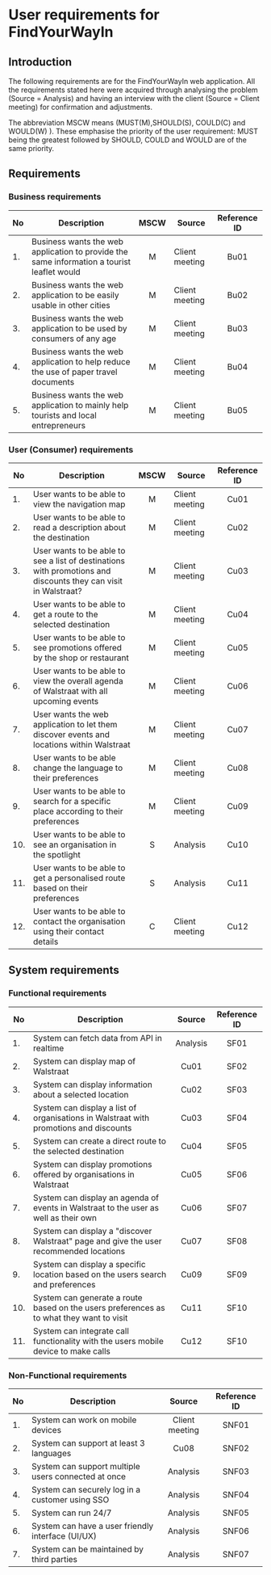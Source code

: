 # User requirements for FindYourWayIn

## Introduction

The following requirements are for the FindYourWayIn web application.
All the requirements stated here were acquired through analysing the problem (Source = Analysis) and having an interview with the client (Source = Client meeting) for confirmation and adjustments.

The abbreviation MSCW means (MUST(M),SHOULD(S), COULD(C) and WOULD(W) ). 
These emphasise the priority of the user requirement: MUST being the greatest followed by SHOULD, COULD and WOULD are of the same priority.

## Requirements 

### Business requirements

| No  | Description                                                                                  | MSCW | Source         | Reference ID |
|-----|----------------------------------------------------------------------------------------------|:----:|----------------|:------------:|
| 1.  | Business wants the web application to provide the same information a tourist leaflet would   |  M   | Client meeting |     Bu01     |
| 2.  | Business wants the web application to be easily usable in other cities                       |  M   | Client meeting |     Bu02     |
| 3.  | Business wants the web application to be used by consumers of any age                        |  M   | Client meeting |     Bu03     |
| 4.  | Business wants the web application to help reduce the use of paper travel documents          |  M   | Client meeting |     Bu04     |
| 5.  | Business wants the web application to mainly help tourists and local entrepreneurs           |  M   | Client meeting |     Bu05     |

### User (Consumer) requirements

| No  | Description                                                                                                   | MSCW | Source         | Reference ID |
|-----|---------------------------------------------------------------------------------------------------------------|:----:|----------------|:------------:|
| 1.  | User wants to be able to view the navigation map                                                              |  M   | Client meeting |     Cu01     |
| 2.  | User wants to be able to read a description about the destination                                             |  M   | Client meeting |     Cu02     |
| 3.  | User wants to be able to see a list of destinations with promotions and discounts they can visit in Walstraat?|  M   | Client meeting |     Cu03     |
| 4.  | User wants to be able to get a route to the selected destination                                              |  M   | Client meeting |     Cu04     |
| 5.  | User wants to be able to see promotions offered by the shop or restaurant                                     |  M   | Client meeting |     Cu05     |
| 6.  | User wants to be able to view the overall agenda of Walstraat with all upcoming events                        |  M   | Client meeting |     Cu06     |
| 7.  | User wants the web application to let them discover events and locations within Walstraat                     |  M   | Client meeting |     Cu07     |
| 8.  | User wants to be able change the language to their preferences                                                |  M   | Client meeting |     Cu08     |
| 9.  | User wants to be able to search for a specific place according to their preferences                           |  M   | Client meeting |     Cu09     |
| 10. | User wants to be able to see an organisation in the spotlight                                                 |  S   | Analysis       |     Cu10     |
| 11. | User wants to be able to get a personalised route based on their preferences                                  |  S   | Analysis       |     Cu11     |
| 12. | User wants to be able to contact the organisation using their contact details                                 |  C   | Client meeting |     Cu12     |

## System requirements

### Functional requirements

| No  | Description                                                                              |  Source  | Reference ID |
|-----|------------------------------------------------------------------------------------------|:--------:|:------------:|
| 1.  | System can fetch data from API in realtime                                               | Analysis |     SF01     |
| 2.  | System can display map of Walstraat                                                      |   Cu01   |     SF02     |
| 3.  | System can display information about a selected location                                 |   Cu02   |     SF03     |
| 4.  | System can display a list of organisations in Walstraat with promotions and discounts    |   Cu03   |     SF04     |
| 5.  | System can create a direct route to the selected destination                             |   Cu04   |     SF05     |
| 6.  | System can display promotions offered by organisations in Walstraat                      |   Cu05   |     SF06     |
| 7.  | System can display an agenda of events in Walstraat to the user as well as their own     |   Cu06   |     SF07     |
| 8.  | System can display a "discover Walstraat" page and give the user recommended locations   |   Cu07   |     SF08     |
| 9.  | System can display a specific location based on the users search and preferences         |   Cu09   |     SF09     |
| 10. | System can generate a route based on the users preferences as to what they want to visit |   Cu11   |     SF10     |
| 11. | System can integrate call functionality with the users mobile device to make calls       |   Cu12   |     SF10     |

### Non-Functional requirements

| No  | Description                                                                            |     Source     | Reference ID |
|-----|----------------------------------------------------------------------------------------|:--------------:|:------------:|
| 1.  | System can work on mobile devices                                                      | Client meeting |    SNF01     |
| 2.  | System can support at least 3 languages                                                |      Cu08      |    SNF02     |
| 3.  | System can support multiple users connected at once                                    |    Analysis    |    SNF03     |
| 4.  | System can securely log in a customer using SSO                                        |    Analysis    |    SNF04     |
| 5.  | System can run 24/7                                                                    |    Analysis    |    SNF05     |
| 6.  | System can have a user friendly interface (UI/UX)                                      |    Analysis    |    SNF06     |
| 7.  | System can be maintained by third parties                                              |    Analysis    |    SNF07     |
